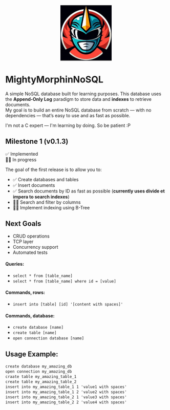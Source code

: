 <div style="text-align: center;">
    <img src="logo.png" alt="Descrizione" width="160">
</div>

# MightyMorphinNoSQL
A simple NoSQL database built for learning purposes. This database uses the **Append-Only Log** paradigm to store data and **indexes** to retrieve documents.  
My goal is to build an entire NoSQL database from scratch — with no dependencies — that’s easy to use and as fast as possible.

I'm not a C expert — I'm learning by doing. So be patient :P

## Milestone 1 (v0.1.3)
✅ Implemented  
👨‍💻 In progress

The goal of the first release is to allow you to:

- ✅ Create databases and tables  
- ✅ Insert documents  
- ✅ Search documents by ID as fast as possible (**currently uses divide et impera to search indexes**)  
- 👨‍💻 Search and filter by columns  
- 👨‍💻 Implement indexing using B-Tree  

## Next Goals

- CRUD operations  
- TCP layer  
- Concurrency support  
- Automated tests  

#### Queries:
- `select * from [table_name]`
- `select * from [table_name] where id = [value]`

#### Commands, rows:
- `insert into [table] [id] '[content with spaces]'`

#### Commands, database:
- `create database [name]`
- `create table [name]`
- `open connection database [name]`

## Usage Example:
```
create database my_amazing_db
open connection my_amazing_db
craate table my_amazing_table_1
create table my_amazing_table_2
insert into my_amazing_table_1 1 'value1 with spaces'
insert into my_amazing_table_1 2 'value2 with spaces'
insert into my_amazing_table_2 1 'value3 with spaces'
insert into my_amazing_table_2 2 'value4 with spaces'
```